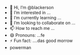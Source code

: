 - 👋 Hi, I’m @blackerson
- 👀 I’m interested in ...
- 🌱 I’m currently learning ...
- 💞️ I’m looking to collaborate on ...
- 📫 How to reach me ...
- 😄 Pronouns: ...fe
- ⚡ Fun fact: ....das
good morrow
- powerman

<!---
blackerson/blackerson is a ✨ special ✨ repository because its `README.md` (this file) appears on your GitHub profile.
You can click the Preview link to take a look at your changes.
--->
